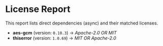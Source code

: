 # License Report
This report lists direct dependencies (async) and their matched licenses.

- **aes-gcm** (version: `0.10.3`) → *Apache-2.0 OR MIT*
- **thiserror** (version: `1.0.69`) → *MIT OR Apache-2.0*

